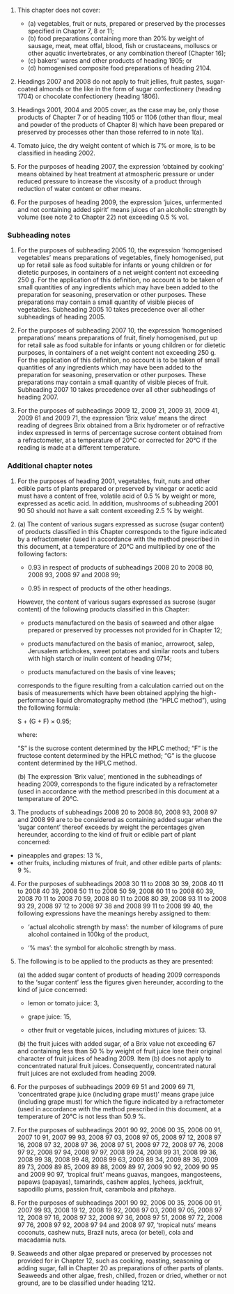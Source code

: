 1. This chapter does not cover:

    - (a) vegetables, fruit or nuts, prepared or preserved by the processes specified in Chapter 7, 8 or 11;
    - (b) food preparations containing more than 20% by weight of sausage, meat, meat offal, blood, fish or crustaceans, molluscs or other aquatic invertebrates, or any combination thereof (Chapter 16);
    - (c) bakers' wares and other products of heading 1905; or
    - (d) homogenised composite food preparations of heading 2104.

2. Headings 2007 and 2008 do not apply to fruit jellies, fruit pastes, sugar-coated almonds or the like in the form of sugar confectionery (heading 1704) or chocolate confectionery (heading 1806).

3. Headings 2001, 2004 and 2005 cover, as the case may be, only those products of Chapter 7 or of heading 1105 or 1106 (other than flour, meal and powder of the products of Chapter 8) which have been prepared or preserved by processes other than those referred to in note 1(a).

4. Tomato juice, the dry weight content of which is 7% or more, is to be classified in heading 2002.

5. For the purposes of heading 2007, the expression ‘obtained by cooking’ means obtained by heat treatment at atmospheric pressure or under reduced pressure to increase the viscosity of a product through reduction of water content or other means.

6. For the purposes of heading 2009, the expression ‘juices, unfermented and not containing added spirit’ means juices of an alcoholic strength by volume (see note 2 to Chapter 22) not exceeding 0.5 % vol.

### Subheading notes

1. For the purposes of subheading 2005 10, the expression ‘homogenised vegetables’ means preparations of vegetables, finely homogenised, put up for retail sale as food suitable for infants or young children or for dietetic purposes, in containers of a net weight content not exceeding 250 g. For the application of this definition, no account is to be taken of small quantities of any ingredients which may have been added to the preparation for seasoning, preservation or other purposes. These preparations may contain a small quantity of visible pieces of vegetables. Subheading 2005 10 takes precedence over all other subheadings of heading 2005.

2. For the purposes of subheading 2007 10, the expression ‘homogenised preparations’ means preparations of fruit, finely homogenised, put up for retail sale as food suitable for infants or young children or for dietetic purposes, in containers of a net weight content not exceeding 250 g. For the application of this definition, no account is to be taken of small quantities of any ingredients which may have been added to the preparation for seasoning, preservation or other purposes. These preparations may contain a small quantity of visible pieces of fruit. Subheading 2007 10 takes precedence over all other subheadings of heading 2007.

3. For the purposes of subheadings 2009 12, 2009 21, 2009 31, 2009 41, 2009 61 and 2009 71, the expression ‘Brix value’ means the direct reading of degrees Brix obtained from a Brix hydrometer or of refractive index expressed in terms of percentage sucrose content obtained from a refractometer, at a temperature of 20°C or corrected for 20°C if the reading is made at a different temperature.

### Additional chapter notes

1. For the purposes of heading 2001, vegetables, fruit, nuts and other edible parts of plants prepared or preserved by vinegar or acetic acid must have a content of free, volatile acid of 0.5 % by weight or more, expressed as acetic acid. In addition, mushrooms of subheading 2001 90 50 should not have a salt content exceeding 2.5 % by weight.

2. (a) The content of various sugars expressed as sucrose (sugar content) of products classified in this Chapter corresponds to the figure indicated by a refractometer (used in accordance with the method prescribed in this document, at a temperature of 20°C and multiplied by one of the following factors:

    - 0.93 in respect of products of subheadings 2008 20 to 2008 80, 2008 93, 2008 97 and 2008 99;
    
    - 0.95 in respect of products of the other headings.
    
    However, the content of various sugars expressed as sucrose (sugar content) of the following products classified in this Chapter:
    
    - products manufactured on the basis of seaweed and other algae prepared or preserved by processes not provided for in Chapter 12;
    
    - products manufactured on the basis of manioc, arrowroot, salep, Jerusalem artichokes, sweet potatoes and similar roots and tubers with high starch or inulin content of heading 0714;
    
    - products manufactured on the basis of vine leaves; 
    
    corresponds to the figure resulting from a calculation carried out on the basis of measurements which have been obtained applying the high-performance liquid chromatography method (the “HPLC method”), using the following formula:
    
    S + (G + F) × 0.95;
    
    where:
    
    “S” is the sucrose content determined by the HPLC method;
    “F” is the fructose content determined by the HPLC method;
    “G” is the glucose content determined by the HPLC method.
    
    (b) The expression ‘Brix value’, mentioned in the subheadings of heading 2009, corresponds to the figure indicated by a refractometer (used in accordance with the method prescribed in this document at a temperature of 20°C.

3. The products of subheadings 2008 20 to 2008 80, 2008 93, 2008 97 and 2008 99 are to be considered as containing added sugar when the ‘sugar content’ thereof exceeds by weight the percentages given hereunder, according to the kind of fruit or edible part of plant concerned:

- pineapples and grapes: 13 %,
- other fruits, including mixtures of fruit, and other edible parts of plants: 9 %.

4. For the purposes of subheadings 2008 30 11 to 2008 30 39, 2008 40 11 to 2008 40 39, 2008 50 11 to 2008 50 59, 2008 60 11 to 2008 60 39, 2008 70 11 to 2008 70 59, 2008 80 11 to 2008 80 39, 2008 93 11 to 2008 93 29, 2008 97 12 to 2008 97 38 and 2008 99 11 to 2008 99 40, the following expressions have the meanings
hereby assigned to them:

    - ‘actual alcoholic strength by mass’: the number of kilograms of pure alcohol contained in 100kg of the
    product,
    
    - ‘% mas’: the symbol for alcoholic strength by mass.

5. The following is to be applied to the products as they are presented:

    (a) the added sugar content of products of heading 2009 corresponds to the ‘sugar content’ less the figures given hereunder, according to the kind of juice concerned:
    
    - lemon or tomato juice: 3,
    
    - grape juice: 15,
    
    - other fruit or vegetable juices, including mixtures of juices: 13.

    (b) the fruit juices with added sugar, of a Brix value not exceeding 67 and containing less than 50 % by weight of fruit juice lose their original character of fruit juices of heading 2009. Item (b) does not apply to concentrated natural fruit juices. Consequently, concentrated natural fruit juices are not excluded from heading 2009.

6. For the purposes of subheadings 2009 69 51 and 2009 69 71, ‘concentrated grape juice (including grape must)’ means grape juice (including grape must) for which the figure indicated by a refractometer (used in accordance with the method prescribed in this document, at a temperature of 20°C is not less than 50.9 %.

7. For the purposes of subheadings 2001 90 92, 2006 00 35, 2006 00 91, 2007 10 91, 2007 99 93, 2008 97 03, 2008 97 05, 2008 97 12, 2008 97 16, 2008 97 32, 2008 97 36, 2008 97 51, 2008 97 72, 2008 97 76, 2008 97 92, 2008 97 94, 2008 97 97, 2008 99 24, 2008 99 31, 2008 99 36, 2008 99 38, 2008 99 48, 2008 99 63, 2009 89 34, 2009 89 36, 2009 89 73, 2009 89 85, 2009 89 88, 2009 89 97, 2009 90 92, 2009 90 95 and 2009 90 97, ‘tropical fruit’ means guavas, mangoes, mangosteens, papaws (papayas), tamarinds, cashew apples, lychees, jackfruit, sapodillo plums, passion fruit, carambola and pitahaya.

8. For the purposes of subheadings 2001 90 92, 2006 00 35, 2006 00 91, 2007 99 93, 2008 19 12, 2008 19 92, 2008 97 03, 2008 97 05, 2008 97 12, 2008 97 16, 2008 97 32, 2008 97 36, 2008 97 51, 2008 97 72, 2008 97 76, 2008 97 92, 2008 97 94 and 2008 97 97, ‘tropical nuts’ means coconuts, cashew nuts, Brazil nuts, areca (or betel), cola and macadamia nuts.

9. Seaweeds and other algae prepared or preserved by processes not provided for in Chapter 12, such as cooking, roasting, seasoning or adding sugar, fall in Chapter 20 as preparations of other parts of plants. Seaweeds and other algae, fresh, chilled, frozen or dried, whether or not ground, are to be classified under heading 1212.
